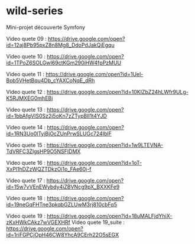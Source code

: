 # wild-series
Mini-projet découverte Symfony

Video quete 09 : https://drive.google.com/open?id=12aj8Pb95pxZ8n8Mg8_DdoPdJakQjEgqu

Video quete 10 : https://drive.google.com/open?id=1TPoZ6SOLGwI69ctKGm290iHW4fpPzMUU

Video quete 11 : https://drive.google.com/open?id=1Uel-Bob5VHetBqu4Db_cYAXCoNqE_dRh

Video quete 12 : https://drive.google.com/open?id=10KIZbZ24hLWfr9ULg-K5RJMXEG0mhEBi

Video quete 13 : https://drive.google.com/open?id=1bbAfgVlS0Sz2j5oKn7zZTypBII1t4YJD

Video quete 14 : https://drive.google.com/open?id=1RN3Uo0lTyiBjOcZUnPrwSLUGc724IblF

Video quete 15 : https://drive.google.com/open?id=1w9LTEVNA-TdVRFC3ZlgsHP9O5NSFIDMX

Video quete 16 : https://drive.google.com/open?id=1oT-XxPl1hDZzWQZTDkzOi1o_FAe60j-f

Video quete 17 : https://drive.google.com/open?id=15w7vVEnEWybdy4iZBVNcg9pX_BXXKFe9

Video quete 18 : https://drive.google.com/open?id=19neGqFHTne3pkqbGZLUwM3rj810cbFq5

Video quete 19 : https://drive.google.com/open?id=18uMALFjdYhiX-zKxHWkCAkz7wVGEXHRf
Video quete 19_suite : https://drive.google.com/open?id=1riFGPCjOpH46CW8YhcA9CErh22O5sEGX
